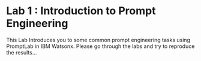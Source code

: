 # Lab 1 : Introduction to Prompt Engineering

This Lab Introduces you to some common prompt engineering tasks using PromptLab in IBM Watsonx.
Please go through the labs and try to reproduce the results...
